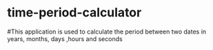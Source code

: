 # time-period-calculator
#This application is used to calculate the period between two dates in years, months, days ,hours and seconds
